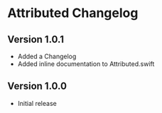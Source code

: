 # Attributed Changelog

## Version 1.0.1

- Added a Changelog
- Added inline documentation to Attributed.swift

## Version 1.0.0

- Initial release
